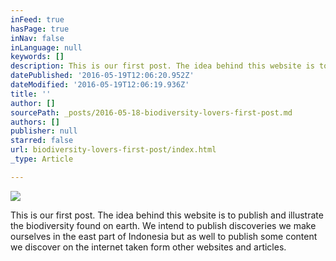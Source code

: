 ```yaml
---
inFeed: true
hasPage: true
inNav: false
inLanguage: null
keywords: []
description: This is our first post. The idea behind this website is to publish and illustrate the biodiversity found on earth. We intend to publish discoveries we make ourselves in the east part of Indonesia but as well to publish some content we discover on the internet taken form other websites and articles.
datePublished: '2016-05-19T12:06:20.952Z'
dateModified: '2016-05-19T12:06:19.936Z'
title: ''
author: []
sourcePath: _posts/2016-05-18-biodiversity-lovers-first-post.md
authors: []
publisher: null
starred: false
url: biodiversity-lovers-first-post/index.html
_type: Article

---
```

![](https://the-grid-user-content.s3-us-west-2.amazonaws.com/c9e76141-74f6-420e-a4e1-57296931c605.jpg)

This is our first post. The idea behind this website is to publish and illustrate the biodiversity found on earth. We intend to publish discoveries we make ourselves in the east part of Indonesia but as well to publish some content we discover on the internet taken form other websites and articles.